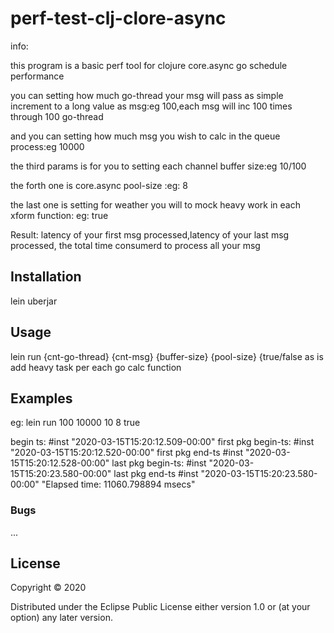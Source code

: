# perf-test-clj-clore-async

info:

 this program is a basic perf tool for clojure core.async go schedule performance

 you can setting how much go-thread your msg will pass as simple increment to a long value as msg:eg 100,each msg will inc 100 times through 100 go-thread

 and you can setting how much msg you wish to calc in the queue process:eg 10000

 the third params is for you to setting each channel buffer size:eg 10/100

 the forth one is core.async pool-size :eg: 8

 the last one is setting for weather you will to mock heavy work in each xform function: eg: true

Result: latency of your first msg processed,latency of your last msg processed, the total time consumerd to process all your msg

## Installation

lein uberjar

## Usage

lein run {cnt-go-thread} {cnt-msg} {buffer-size} {pool-size} {true/false as is add heavy task per each go calc function

## Examples
eg: lein run 100 10000 10 8 true

begin ts:           #inst "2020-03-15T15:20:12.509-00:00"
first pkg begin-ts: #inst "2020-03-15T15:20:12.520-00:00"
first pkg end-ts    #inst "2020-03-15T15:20:12.528-00:00"
last pkg begin-ts:  #inst "2020-03-15T15:20:23.580-00:00"
last pkg end-ts     #inst "2020-03-15T15:20:23.580-00:00"
"Elapsed time: 11060.798894 msecs"


### Bugs

...

## License

Copyright © 2020

Distributed under the Eclipse Public License either version 1.0 or (at
your option) any later version.
